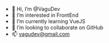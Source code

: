 - 👋 Hi, I’m @VaguDev
- 👀 I’m interested in FrontEnd
- 🌱 I’m currently learning VueJS
- 💞️ I’m looking to collaborate on GitHub
- 📫 vagudev@gmail.com 

<!---
VaguDev/VaguDev is a ✨ special ✨ repository because its `README.md` (this file) appears on your GitHub profile.
You can click the Preview link to take a look at your changes.
--->
